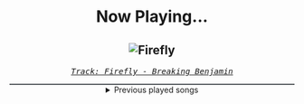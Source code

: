 <div align="center"> 
<h1>Now Playing...</h1>

![Firefly](https://i.scdn.co/image/ab67616d00001e024500b37eb7046f29233099a0)
--
_<samp><a href="https://open.spotify.com/track/7pDHM9huHHpRc9CrxZElsW">Track: Firefly - Breaking Benjamin</a></samp>_

<div style="border: 1px #4B5054 solid"></div>
<details>
  <summary>
    Previous played songs
  </summary>
  <table>
    <thead>
      <tr>
        <th>
          Artist
        </th>
        <th>
          Song
        </th>
        <th>
          Link
        </th>
      </tr>
    </thead>
    <tbody>
      <tr><td>Breaking Benjamin</td><td>Firefly</td><td><a href="https://open.spotify.com/track/7pDHM9huHHpRc9CrxZElsW">https://open.spotify.com/track/7pDHM9huHHpRc9CrxZElsW</a></td></tr><tr><td>Breaking Benjamin</td><td>Until The End</td><td><a href="https://open.spotify.com/track/0ZEeEZnZ496lE6kN7bmSrp">https://open.spotify.com/track/0ZEeEZnZ496lE6kN7bmSrp</a></td></tr><tr><td>Breaking Benjamin</td><td>Fade Away</td><td><a href="https://open.spotify.com/track/6PkquTvmXuL0BuHqC0nZEB">https://open.spotify.com/track/6PkquTvmXuL0BuHqC0nZEB</a></td></tr><tr><td>Within Temptation</td><td>The Purge</td><td><a href="https://open.spotify.com/track/2WGHTN7It5DvmE90QNs09c">https://open.spotify.com/track/2WGHTN7It5DvmE90QNs09c</a></td></tr><tr><td>Daedric</td><td>Sepulchre</td><td><a href="https://open.spotify.com/track/4FkvsUabWvlkGRe9W75gs0">https://open.spotify.com/track/4FkvsUabWvlkGRe9W75gs0</a></td></tr><tr><td>Breaking Benjamin</td><td>Breath</td><td><a href="https://open.spotify.com/track/4JXfNOePhdgMOI7KZ1L25U">https://open.spotify.com/track/4JXfNOePhdgMOI7KZ1L25U</a></td></tr><tr><td>Breaking Benjamin</td><td>Breath</td><td><a href="https://open.spotify.com/track/4JXfNOePhdgMOI7KZ1L25U">https://open.spotify.com/track/4JXfNOePhdgMOI7KZ1L25U</a></td></tr><tr><td>Imminence</td><td>Heaven Shall Burn</td><td><a href="https://open.spotify.com/track/0C8mZZLRaf2X8MKCVkbMbC">https://open.spotify.com/track/0C8mZZLRaf2X8MKCVkbMbC</a></td></tr><tr><td>Bury Tomorrow</td><td>Heretic (feat. Loz Taylor)</td><td><a href="https://open.spotify.com/track/1lHqZm5MsAc7wZ7W95KcOe">https://open.spotify.com/track/1lHqZm5MsAc7wZ7W95KcOe</a></td></tr><tr><td>Cliff Lin</td><td>Dawn Awaits</td><td><a href="https://open.spotify.com/track/2j37hocc4qZ10RMpj8CSJ4">https://open.spotify.com/track/2j37hocc4qZ10RMpj8CSJ4</a></td></tr><tr><td>Daedric</td><td>Alchemy</td><td><a href="https://open.spotify.com/track/3fkA9mS8PFF7EDyBqnmL6s">https://open.spotify.com/track/3fkA9mS8PFF7EDyBqnmL6s</a></td></tr><tr><td>Void Chapter</td><td>Resist (feat. Celldweller) - Brian Skeel VIP</td><td><a href="https://open.spotify.com/track/5DaqEeeMXOHUPjXPQYegj5">https://open.spotify.com/track/5DaqEeeMXOHUPjXPQYegj5</a></td></tr><tr><td>The Anix</td><td>Cut Me</td><td><a href="https://open.spotify.com/track/6DjYHj96faeOB9pbls2cle">https://open.spotify.com/track/6DjYHj96faeOB9pbls2cle</a></td></tr><tr><td>Celldweller</td><td>The End of the World - The Anix Remix</td><td><a href="https://open.spotify.com/track/5Ez6VllJxyf9SWQyLDDTgj">https://open.spotify.com/track/5Ez6VllJxyf9SWQyLDDTgj</a></td></tr><tr><td>Oddko</td><td>D4TM - NeroArgento & The Silverblack Remix - Instrumental</td><td><a href="https://open.spotify.com/track/6y2CIOvl5ytGLSdg9zzGI2">https://open.spotify.com/track/6y2CIOvl5ytGLSdg9zzGI2</a></td></tr><tr><td>Daedric</td><td>Dawnbreaker</td><td><a href="https://open.spotify.com/track/4BmTh4pg7X6scg5SOtBLT4">https://open.spotify.com/track/4BmTh4pg7X6scg5SOtBLT4</a></td></tr><tr><td>Daedric</td><td>Dawnbreaker</td><td><a href="https://open.spotify.com/track/4BmTh4pg7X6scg5SOtBLT4">https://open.spotify.com/track/4BmTh4pg7X6scg5SOtBLT4</a></td></tr><tr><td>Celldweller</td><td>Jupiter</td><td><a href="https://open.spotify.com/track/3gwbdApbQbSDnXzR7nuH4C">https://open.spotify.com/track/3gwbdApbQbSDnXzR7nuH4C</a></td></tr><tr><td>Circle of Dust</td><td>Yurasuka - Blue Stahli Remix</td><td><a href="https://open.spotify.com/track/1wZpVfjxOEsanySSkswQHJ">https://open.spotify.com/track/1wZpVfjxOEsanySSkswQHJ</a></td></tr><tr><td>Fight The Fade</td><td>Scratching (feat. Daedric)</td><td><a href="https://open.spotify.com/track/222UaDfI2Iwqciv1aqXBHL">https://open.spotify.com/track/222UaDfI2Iwqciv1aqXBHL</a></td></tr>
    </tbody>
  </table>
</details>

</div>
